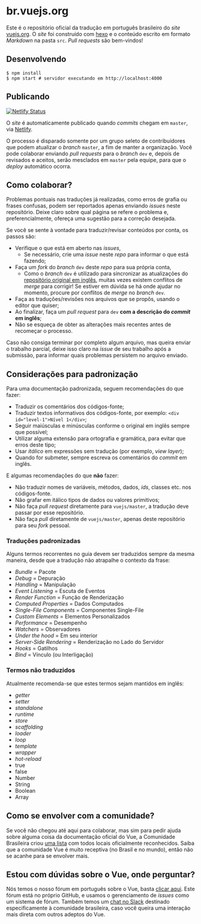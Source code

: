 # br.vuejs.org

Este é o repositório oficial da tradução em português brasileiro do _site_ [vuejs.org](http://www.vuejs.org/). O _site_ foi construído com [hexo](http://hexo.io/) e o conteúdo escrito em formato _Markdown_ na pasta `src`. _Pull requests_ são bem-vindos!

## Desenvolvendo

```
$ npm install
$ npm start # servidor executando em http://localhost:4000
```

## Publicando

[![Netlify Status](https://api.netlify.com/api/v1/badges/67c69642-3235-4dc1-bafc-5eaac44e09c3/deploy-status)](https://app.netlify.com/sites/br-vuejs-org/deploys)

O _site_ é automaticamente publicado quando _commits_ chegam em `master`, via [Netlify](https://www.netlify.com/).

O processo é disparado somente por um grupo seleto de contribuidores que podem atualizar o _branch_ `master`, a fim de manter a organização. Você pode colaborar enviando _pull requests_ para o _branch_ `dev` e, depois de revisados e aceitos, serão mesclados em `master` pela equipe, para que o _deploy_ automático ocorra.

## Como colaborar?

Problemas pontuais nas traduções já realizadas, como erros de grafia ou frases confusas, podem ser reportados apenas enviando _issues_ neste repositório. Deixe claro sobre qual página se refere o problema e, preferencialmente, ofereça uma sugestão para a correção desejada.

Se você se sente à vontade para traduzir/revisar conteúdos por conta, os passos são:

- Verifique o que está em aberto nas _issues_,
  - Se necessário, crie uma _issue_ neste _repo_ para informar o que está fazendo;
- Faça um _fork_ do _branch_ `dev` deste _repo_ para sua própria conta,
  - Como o _branch_ `dev` é utilizado para sincronizar as atualizações do [repositório original em inglês](https://github.com/vuejs/vuejs.org), muitas vezes existem conflitos de _merge_ para corrigir! Se estiver em dúvida se há onde ajudar no momento, procure por conflitos de _merge_ no _branch_ `dev`.
- Faça as traduções/revisões nos arquivos que se propôs, usando o editor que quiser;
- Ao finalizar, faça um _pull request_ para `dev` **com a descrição do _commit_ em inglês**;
- Não se esqueça de obter as alterações mais recentes antes de recomeçar o processo.

Caso não consiga terminar por completo algum arquivo, mas queira enviar o trabalho parcial, deixe isso claro na _issue_ de seu trabalho após a submissão, para informar quais problemas persistem no arquivo enviado.

## Considerações para padronização

Para uma documentação padronizada, seguem recomendações do que fazer:

- Traduzir os comentários dos códigos-fonte;
- Traduzir textos informativos dos códigos-fonte, por exemplo: `<div id="level-1">Nível 1</div>`;
- Seguir maiúsculas e minúsculas conforme o original em inglês sempre que possível;
- Utilizar alguma extensão para ortografia e gramática, para evitar que erros deste tipo;
- Usar _itálico_ em expressões sem tradução (por exemplo, _view layer_);
- Quando for submeter, sempre escreva os comentários do _commit_ em inglês.

E algumas recomendações do que **não** fazer:

- Não traduzir nomes de variáveis, métodos, dados, _ids_, classes etc. nos códigos-fonte.
- Não grafar em itálico tipos de dados ou valores primitivos;
- Não faça _pull request_ diretamente para `vuejs/master`, a tradução deve passar por esse repositório.
- Não faça _pull_ diretamente de `vuejs/master`, apenas deste repositório para seu _fork_ pessoal.

### Traduções padronizadas

Alguns termos recorrentes no guia devem ser traduzidos sempre da mesma maneira, desde que a tradução não atrapalhe o contexto da frase:

- *Bundle* = Pacote
- *Debug* = Depuração
- *Handling* = Manipulação
- *Event Listening* = Escuta de Eventos
- *Render Function* = Função de Renderização
- *Computed Properties* = Dados Computados
- *Single-File Components* = Componentes Single-File
- *Custom Elements* = Elementos Personalizados
- *Performance* = Desempenho
- *Watchers* = Observadores
- *Under the hood* = Em seu interior
- *Server-Side Rendering* = Renderização no Lado do Servidor
- *Hooks* = Gatilhos
- *Bind* = Vínculo (ou Interligação)

### Termos não traduzidos

Atualmente recomenda-se que estes termos sejam mantidos em inglês:

- _getter_
- _setter_
- _standalone_
- _runtime_
- _store_
- _scaffolding_
- _loader_
- _loop_
- _template_
- _wrapper_
- _hot-reload_
- true
- false
- Number
- String
- Boolean
- Array

## Como se envolver com a comunidade?

Se você não chegou até aqui para colaborar, mas sim para pedir ajuda sobre alguma coisa da documentação oficial do Vue, a Comunidade Brasileira criou [uma lista](https://github.com/vuejs-br/comunidades) com todos locais oficialmente reconhecidos. Saiba que a comunidade Vue é muito receptiva (no Brasil e no mundo), então não se acanhe para se envolver mais.

## Estou com dúvidas sobre o Vue, onde perguntar?

Nós temos o nosso fórum em português sobre o Vue, basta [clicar aqui](https://github.com/vuejs-br/forum/). Este fórum está no próprio GitHub, e usamos o gerenciamento de _issues_ como um sistema de fórum. Também temos um [chat no Slack](https://vuejs-brasil.slack.com/) destinado especificamente à comunidade brasileira, caso você queira uma interação mais direta com outros adeptos do Vue.
